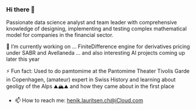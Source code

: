 ### Hi there 👋

Passionate data science analyst and team leader with comprehensive knowledge of designing, implementing and testing complex mathematical model for companies in the financial sector.

🔭 I’m currently working on ... FiniteDifference engine for derivatives pricing under SABR and Avellaneda ... and also interesting AI projects coming up later this year

⚡ Fun fact: Used to do pamtomime at the Pantomime Theater Tivolis Garde in Copenhagen, (amateur) expert in Swiss History and learning about geoligy of the Alps ⛰️🏔️⛰️ and how they came about in the first place

- 📫 How to reach me: henik.lauritsen.ch@iCloud.com

<!--
**henrik-lauritsen-ch/henrik-lauritsen-ch** is a ✨ _special_ ✨ repository because its `README.md` (this file) appears on your GitHub profile.

Here are some ideas to get you started:

- 🔭 I’m currently working on ...
- 🌱 I’m currently learning ...
- 👯 I’m looking to collaborate on ...
- 🤔 I’m looking for help with ...
- 💬 Ask me about ...
- 📫 How to reach me: ...
- 😄 Pronouns: ...
- ⚡ Fun fact: ...
-->

